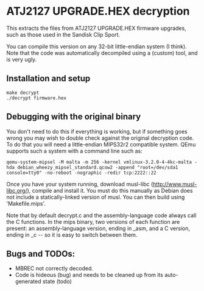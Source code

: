 ATJ2127 UPGRADE.HEX decryption
===

This extracts the files from ATJ2127 UPGRADE.HEX firmware upgrades, such as those used in the Sandisk Clip Sport.

You can compile this version on any 32-bit little-endian system (I think). Note that the code was automatically decompiled using a (custom) tool, and is very ugly.

Installation and setup
---

    make decrypt
	./decrypt firmware.hex


Debugging with the original binary
---
You don't need to do this if everything is working, but if something goes wrong you may wish to double check against the original decryption code. To do that you will need a little-endian MIPS32r2 compatible system. QEmu supports such a system with a command line such as:


    qemu-system-mipsel -M malta -m 256 -kernel vmlinux-3.2.0-4-4kc-malta -hda debian_wheezy_mipsel_standard.qcow2 -append "root=/dev/sda1 console=tty0" -no-reboot -nographic -redir tcp:2222::22

Once you have your system running, download musl-libc (http://www.musl-libc.org/), compile and install it. You must do this manually as Debian does not include a statically-linked version of musl. You can then build using 'Makefile.mips'.

Note that by default decrypt.c and the assembly-language code always call the C functions. In the mips binary, two versions of each function are present: an assembly-language version, ending in \_asm, and a C version, ending in \_c -- so it is easy to switch between them.

Bugs and TODOs:
---

* MBREC not correctly decoded.
* Code is hideous (bug) and needs to be cleaned up from its auto-generated state (todo)


